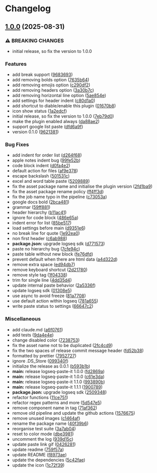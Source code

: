 # Changelog

## [1.0.0](https://github.com/PeppyDays/logseq-paste-it/compare/v0.0.1...v1.0.0) (2025-08-31)


### ⚠ BREAKING CHANGES

* initial release, so fix the version to 1.0.0

### Features

* add break support ([9683693](https://github.com/PeppyDays/logseq-paste-it/commit/9683693b43db5bf60cf9d73049adc060d8472dfa))
* add removing bolds option ([7635b64](https://github.com/PeppyDays/logseq-paste-it/commit/7635b64757d01db6b60793ec8eec4d59bb4e443e))
* add removing emojis option ([c290df2](https://github.com/PeppyDays/logseq-paste-it/commit/c290df234083baec001698d742495d6e34419ceb))
* add removing headers option ([3a30b7c](https://github.com/PeppyDays/logseq-paste-it/commit/3a30b7cd6e7fa5e81129bfab231c94c3e7946c5f))
* add removing horizontal line option ([5ae854e](https://github.com/PeppyDays/logseq-paste-it/commit/5ae854e8c81f29fcdbd05755f6ed932a50e0f5fd))
* add settings for header indent ([c80d1a0](https://github.com/PeppyDays/logseq-paste-it/commit/c80d1a03b933f7e2d91437ef6a9ff81a8c48b833))
* add shortcut to diable/enable this plugin ([01670b8](https://github.com/PeppyDays/logseq-paste-it/commit/01670b8cb6118e1d3ab40aa0284245b2362574dd))
* icon show status ([1a2edcf](https://github.com/PeppyDays/logseq-paste-it/commit/1a2edcf8f536850a6344b05af1de21ab412e03fb))
* initial release, so fix the version to 1.0.0 ([7eb79d0](https://github.com/PeppyDays/logseq-paste-it/commit/7eb79d03ccf4c5ca50064cc7dd37e09a2ba772b0))
* make the plugin enabled always ([da88ae2](https://github.com/PeppyDays/logseq-paste-it/commit/da88ae23c9e7ede3676f7ec3fad6738010b3de48))
* support google list paste ([dfd6a9f](https://github.com/PeppyDays/logseq-paste-it/commit/dfd6a9f96e782d82e7577935e034eff9aa7083ea))
* version 0.1.0 ([9621381](https://github.com/PeppyDays/logseq-paste-it/commit/962138179eabb1c2937e97e636c53dea093e8750))


### Bug Fixes

* add indent for order list ([d264f68](https://github.com/PeppyDays/logseq-paste-it/commit/d264f68ab7e372cd426e88a0594269685570c84b))
* apple notes indent bug ([99fe52b](https://github.com/PeppyDays/logseq-paste-it/commit/99fe52b1839bc37914b8761d7fd574bb9ec007a5))
* code block indent ([d0fa4e2](https://github.com/PeppyDays/logseq-paste-it/commit/d0fa4e2d0eed949878538b711d7d0a1a4ba0f994))
* default action for files ([af9e378](https://github.com/PeppyDays/logseq-paste-it/commit/af9e378f52a0eca219015cd08ddf18eb361fabd8))
* escape backslash ([501531c](https://github.com/PeppyDays/logseq-paste-it/commit/501531c40eda54876eb16e2c1fbbf90fc5be9a05))
* excel and word table paste ([5209889](https://github.com/PeppyDays/logseq-paste-it/commit/5209889365e6636af76427067e7368fdc5271df6))
* fix the asset package name and initialise the plugin version ([2fd1ba9](https://github.com/PeppyDays/logseq-paste-it/commit/2fd1ba901f0315547fc355d5a9262c49d0536e1b))
* fix the asset package rename policy ([ff4ff3d](https://github.com/PeppyDays/logseq-paste-it/commit/ff4ff3dfe0444e70870224452bfa9dd63c78fb1d))
* fix the job name typo in the pipeline ([c73053a](https://github.com/PeppyDays/logseq-paste-it/commit/c73053ab2eadc3b267e088703974798ce8b8ebb1))
* google docs bold ([2bca481](https://github.com/PeppyDays/logseq-paste-it/commit/2bca4818873961574724c591f5beeadfdd18f0d2))
* grammar ([59ff881](https://github.com/PeppyDays/logseq-paste-it/commit/59ff88150fba19d07d870545d42ffea5a1660c4d))
* header hierarchy ([b11ac41](https://github.com/PeppyDays/logseq-paste-it/commit/b11ac418625bead2742b874d8d1f34b223243743))
* ignore for code block ([486e65a](https://github.com/PeppyDays/logseq-paste-it/commit/486e65a405426d2b08daf3c006329ea7446f6205))
* indent error for list ([85be517](https://github.com/PeppyDays/logseq-paste-it/commit/85be5170fa3bf545a2063ad5be75975b9342ff68))
* load settings before main ([d9351e6](https://github.com/PeppyDays/logseq-paste-it/commit/d9351e68dde8cb6f9e863f8ea6c0020fa9046aeb))
* no break line for quote ([1e92ea0](https://github.com/PeppyDays/logseq-paste-it/commit/1e92ea0cf830996a793690d826faa6fc6d4cb6f6))
* non first header ([c6ab988](https://github.com/PeppyDays/logseq-paste-it/commit/c6ab98848de532c5196280c9205d361252c7dd6c))
* **package.json:** upgrade logseq sdk ([d771573](https://github.com/PeppyDays/logseq-paste-it/commit/d771573d791d6e35fa3575a3f28612ae0d365348))
* paste no hierarchy bug ([7cfe94c](https://github.com/PeppyDays/logseq-paste-it/commit/7cfe94ca9254eb02899c2f2c5812e8b0d1ff1141))
* paste table without new block ([fe76dfd](https://github.com/PeppyDays/logseq-paste-it/commit/fe76dfd947f39d922999c3277bc6b2826209baea))
* prevent default when there are html data ([a4d322d](https://github.com/PeppyDays/logseq-paste-it/commit/a4d322d68216e5e100f82c1b73424f3d1929f6bd))
* remove extra space ([ed94db7](https://github.com/PeppyDays/logseq-paste-it/commit/ed94db788b8feb196f592fc2078bb7528c6b196b))
* remove keyboard shortcut ([2d21780](https://github.com/PeppyDays/logseq-paste-it/commit/2d217803f9c6c10a010ea7b5d2c1eeacc7b7b2d5))
* remove style tag ([1f04338](https://github.com/PeppyDays/logseq-paste-it/commit/1f043388017bc6f38e297cf98d9f6669ac5939e9))
* trim for single line ([4dd35d4](https://github.com/PeppyDays/logseq-paste-it/commit/4dd35d41f19da0e63b6704b2ed41214c5b2650d9))
* update internal paste behavior ([2a5336f](https://github.com/PeppyDays/logseq-paste-it/commit/2a5336fbd061f1b852781fcd31cc8a9500c7c130))
* update logseq sdk ([01308e5](https://github.com/PeppyDays/logseq-paste-it/commit/01308e5c5413fd81d727e02986187f56f9d2e797))
* use async to avoid freeze ([81a7708](https://github.com/PeppyDays/logseq-paste-it/commit/81a7708b52f999664b777dfefe1463b5b2be129a))
* use default action within logseq ([781a655](https://github.com/PeppyDays/logseq-paste-it/commit/781a6551320f2c2eefe3b8a3ee0a3174deb9a210))
* write paste status to settings ([66647c2](https://github.com/PeppyDays/logseq-paste-it/commit/66647c214f53501d92430ceb55659f377130e79e))


### Miscellaneous

* add claude.md ([a6f0761](https://github.com/PeppyDays/logseq-paste-it/commit/a6f076156dbbbf23d5c49b4c06989207787e38b2))
* add tests ([9da4e4e](https://github.com/PeppyDays/logseq-paste-it/commit/9da4e4edf336df4292b2d6bce6399da17274dcda))
* change disabled color ([7238753](https://github.com/PeppyDays/logseq-paste-it/commit/7238753eeb0f9b1d1cc6e4dc24c4b4505ab5b3b6))
* fix the asset name not to be duplicated ([2fc4cd9](https://github.com/PeppyDays/logseq-paste-it/commit/2fc4cd9025f772670ee8aec33c4b2f39fef33494))
* fix the two spaces of release commit message header ([fd52b38](https://github.com/PeppyDays/logseq-paste-it/commit/fd52b38cf60f0ba7b5b25991d41c2388a8b11259))
* formatted by prettier ([7952727](https://github.com/PeppyDays/logseq-paste-it/commit/795272798ad427e0f3cf3eb1d3472581ea51c530))
* ignore .DS_Store ([099340f](https://github.com/PeppyDays/logseq-paste-it/commit/099340f39d94966b04518d18d889b5f92842c854))
* initialize the release as 0.0.1 ([b593b1b](https://github.com/PeppyDays/logseq-paste-it/commit/b593b1b99bc959b32e81d134b6cb82757837e5c6))
* **main:** release logseq-paste-it 1.0.0 ([fd2869a](https://github.com/PeppyDays/logseq-paste-it/commit/fd2869ac21a4832f9708e7e2f55f8c5a5bf49b7b))
* **main:** release logseq-paste-it 1.0.0 ([c61e3da](https://github.com/PeppyDays/logseq-paste-it/commit/c61e3dae0ec2cad8e101f552f314bc403e32612e))
* **main:** release logseq-paste-it 1.1.0 ([993890b](https://github.com/PeppyDays/logseq-paste-it/commit/993890bc3d4f2f6c9b55f19e7bf011602bd4f6f8))
* **main:** release logseq-paste-it 1.1.1 ([1900789](https://github.com/PeppyDays/logseq-paste-it/commit/19007890032b971eff7ac54875cddc5d25dcc894))
* **package.json:** upgrade logseq sdk ([2509348](https://github.com/PeppyDays/logseq-paste-it/commit/25093483be8fd9879e91d28b8c4116d0662f71d2))
* refactor functions ([11ce751](https://github.com/PeppyDays/logseq-paste-it/commit/11ce7511418a9b9c147c232e429bc4d281bab6e2))
* refactor regex patterns and more ([5d547e5](https://github.com/PeppyDays/logseq-paste-it/commit/5d547e5be89270f73af60aad4179955d558dbb32))
* remove component name in tag ([71af362](https://github.com/PeppyDays/logseq-paste-it/commit/71af362e8c8b1ac558484d9e981561307b842e9f))
* remove old pipeline and update the github actions ([1576675](https://github.com/PeppyDays/logseq-paste-it/commit/15766759a0df25d64fbc384bca39890eea889afa))
* remove unused images ([c1464af](https://github.com/PeppyDays/logseq-paste-it/commit/c1464afa6decae6465a262aa3d4e75e67c05f0d0))
* rename the package name ([40f39b6](https://github.com/PeppyDays/logseq-paste-it/commit/40f39b610f639ccdb302eeb6f46bbfc823209258))
* reorganise test suite ([3a7ab04](https://github.com/PeppyDays/logseq-paste-it/commit/3a7ab04fe73905f561c789c79d94625656a58be7))
* reset to color mode ([dbe3981](https://github.com/PeppyDays/logseq-paste-it/commit/dbe3981d380984c237aa5f35ebe69cea1dd332b6))
* uncomment the log ([939d15c](https://github.com/PeppyDays/logseq-paste-it/commit/939d15cfc9896a328a9acfadded8c4e307c88c29))
* update paste link gif ([0426281](https://github.com/PeppyDays/logseq-paste-it/commit/042628127e256088c292f36ebaf669ae2e713624))
* update readme ([759f57a](https://github.com/PeppyDays/logseq-paste-it/commit/759f57aa6b81cac14f687c690fdf1fe2866ca7c1))
* update README ([f8973ae](https://github.com/PeppyDays/logseq-paste-it/commit/f8973ae7a24ec67fae12b7ea15b1ea6f536124c6))
* update the dependencies ([5c42fae](https://github.com/PeppyDays/logseq-paste-it/commit/5c42fae3238b506326161f70cea4da629997a4ff))
* update the icon ([1c72f39](https://github.com/PeppyDays/logseq-paste-it/commit/1c72f39681c64250e61c0c4daabc87c8bbb9319d))
